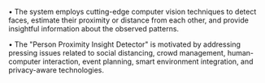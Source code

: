 •	The system employs cutting-edge computer vision techniques to detect faces, estimate their proximity or distance from each other, and provide insightful information about the observed patterns. 

•	The "Person Proximity Insight Detector" is motivated by addressing pressing issues related to social distancing, crowd management, human-computer interaction, event planning, smart environment integration, and privacy-aware technologies.
